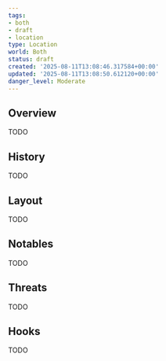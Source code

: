 ```yaml
---
tags:
- both
- draft
- location
type: Location
world: Both
status: draft
created: '2025-08-11T13:08:46.317584+00:00'
updated: '2025-08-11T13:08:50.612120+00:00'
danger_level: Moderate
---
```



## Overview

TODO
## History

TODO
## Layout

TODO
## Notables

TODO
## Threats

TODO
## Hooks

TODO
